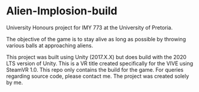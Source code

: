 # Alien-Implosion-build

University Honours project for IMY 773 at the University of Pretoria.

The objective of the game is to stay alive as long as possible by throwing various balls at approaching aliens.

This project was built using Unity (2017.X.X) but does build with the 2020 LTS version of Unity.
This is a VR title created specifically for the VIVE using SteamVR 1.0. 
This repo only contains the build for the game. For queries regarding source code, please contact me.
The project was created solely by me.
